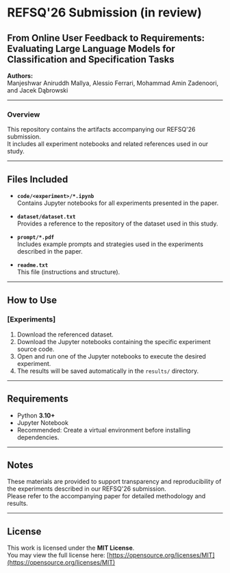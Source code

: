 # REFSQ'26 Submission (in review) 
## From Online User Feedback to Requirements: Evaluating Large Language Models for Classification and Specification Tasks

**Authors:**  
Manjeshwar Aniruddh Mallya, Alessio Ferrari, Mohammad Amin Zadenoori, and Jacek Dąbrowski  

---

### Overview

This repository contains the artifacts accompanying our REFSQ'26 submission.  
It includes all experiment notebooks and related references used in our study.

---

## Files Included

- **`code/<experiment>/*.ipynb`**  
  Contains Jupyter notebooks for all experiments presented in the paper.

- **`dataset/dataset.txt`**  
  Provides a reference to the repository of the dataset used in this study.

- **`prompt/*.pdf`**  
  Includes example prompts and strategies used in the experiments described in the paper.

- **`readme.txt`**  
  This file (instructions and structure).

---

## How to Use

### [Experiments]

1. Download the referenced dataset.  
2. Download the Jupyter notebooks containing the specific experiment source code.  
3. Open and run one of the Jupyter notebooks to execute the desired experiment.  
4. The results will be saved automatically in the `results/` directory.

---

## Requirements

- Python **3.10+**
- Jupyter Notebook
- Recommended: Create a virtual environment before installing dependencies.

---

## Notes

These materials are provided to support transparency and reproducibility of the experiments described in our REFSQ'26 submission.  
Please refer to the accompanying paper for detailed methodology and results.

---

## License

This work is licensed under the **MIT License**.  
You may view the full license here: [https://opensource.org/licenses/MIT](https://opensource.org/licenses/MIT)

